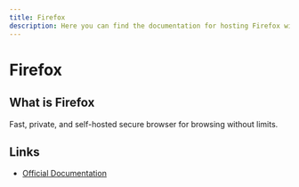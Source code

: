 ```yaml
---
title: Firefox
description: Here you can find the documentation for hosting Firefox with Coolify.
---
```


# Firefox

## What is Firefox

Fast, private, and self-hosted secure browser for browsing without limits.

## Links

- [Official Documentation](https://github.com/jlesage/docker-firefox?utm_source=coolify.io)
